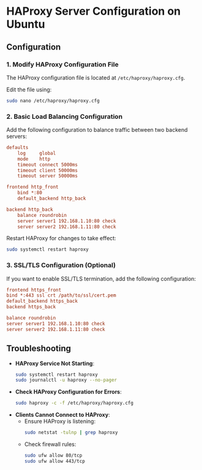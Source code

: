 # HAProxy Server Configuration on Ubuntu

## **Configuration**

### **1. Modify HAProxy Configuration File**
The HAProxy configuration file is located at `/etc/haproxy/haproxy.cfg`.

Edit the file using:
```bash
sudo nano /etc/haproxy/haproxy.cfg
```

### **2. Basic Load Balancing Configuration**
Add the following configuration to balance traffic between two backend servers:
```ini
defaults
    log     global
    mode    http
    timeout connect 5000ms
    timeout client 50000ms
    timeout server 50000ms

frontend http_front
    bind *:80
    default_backend http_back

backend http_back
    balance roundrobin
    server server1 192.168.1.10:80 check
    server server2 192.168.1.11:80 check
```
Restart HAProxy for changes to take effect:
```bash
sudo systemctl restart haproxy
```

### **3. SSL/TLS Configuration (Optional)**
If you want to enable SSL/TLS termination, add the following configuration:
```ini
frontend https_front
bind *:443 ssl crt /path/to/ssl/cert.pem
default_backend https_back
backend https_back

balance roundrobin
server server1 192.168.1.10:80 check
server server2 192.168.1.11:80 check
```

## **Troubleshooting**

- **HAProxy Service Not Starting**:
  ```bash
  sudo systemctl restart haproxy
  sudo journalctl -u haproxy --no-pager
  ```
- **Check HAProxy Configuration for Errors**:
  ```bash
  sudo haproxy -c -f /etc/haproxy/haproxy.cfg
  ```
- **Clients Cannot Connect to HAProxy**:
  - Ensure HAProxy is listening:
    ```bash
    sudo netstat -tulnp | grep haproxy
    ```
  - Check firewall rules:
    ```bash
    sudo ufw allow 80/tcp
    sudo ufw allow 443/tcp
    ```